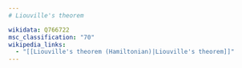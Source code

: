 ```yaml
---
# Liouville's theorem

wikidata: Q766722
msc_classification: "70"
wikipedia_links:
  - "[[Liouville's theorem (Hamiltonian)|Liouville's theorem]]"
---
```

